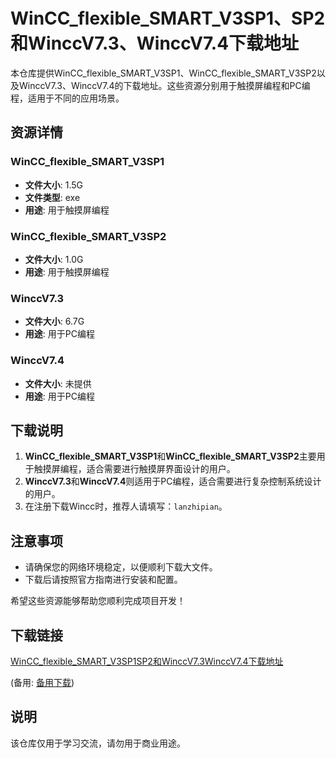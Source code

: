 # WinCC_flexible_SMART_V3SP1、SP2和WinccV7.3、WinccV7.4下载地址

本仓库提供WinCC_flexible_SMART_V3SP1、WinCC_flexible_SMART_V3SP2以及WinccV7.3、WinccV7.4的下载地址。这些资源分别用于触摸屏编程和PC编程，适用于不同的应用场景。

## 资源详情

### WinCC_flexible_SMART_V3SP1
- **文件大小**: 1.5G
- **文件类型**: exe
- **用途**: 用于触摸屏编程

### WinCC_flexible_SMART_V3SP2
- **文件大小**: 1.0G
- **用途**: 用于触摸屏编程

### WinccV7.3
- **文件大小**: 6.7G
- **用途**: 用于PC编程

### WinccV7.4
- **文件大小**: 未提供
- **用途**: 用于PC编程

## 下载说明

1. **WinCC_flexible_SMART_V3SP1**和**WinCC_flexible_SMART_V3SP2**主要用于触摸屏编程，适合需要进行触摸屏界面设计的用户。
2. **WinccV7.3**和**WinccV7.4**则适用于PC编程，适合需要进行复杂控制系统设计的用户。
3. 在注册下载Wincc时，推荐人请填写：`lanzhipian`。

## 注意事项

- 请确保您的网络环境稳定，以便顺利下载大文件。
- 下载后请按照官方指南进行安装和配置。

希望这些资源能够帮助您顺利完成项目开发！

## 下载链接
[WinCC_flexible_SMART_V3SP1SP2和WinccV7.3WinccV7.4下载地址](https://pan.quark.cn/s/109b8cb485b0) 

(备用: [备用下载](https://pan.baidu.com/s/1yD-q8czkMRC-NBcOJPQxFw?pwd=1234))

## 说明

该仓库仅用于学习交流，请勿用于商业用途。
